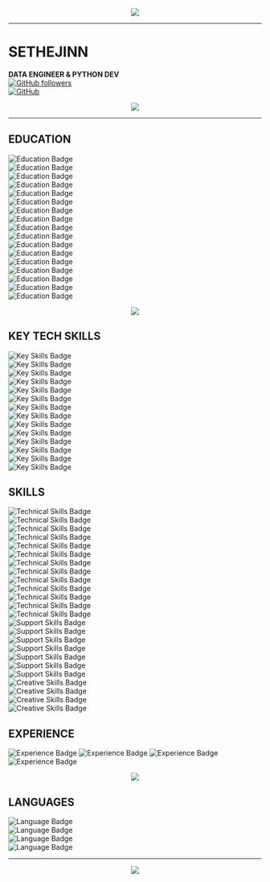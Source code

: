 <p align="center">
  <img src="https://readme-typing-svg.demolab.com?font=Play&size=60&pause=2000&color=green&center=true&random=true&width=700&height=79&lines=SETHEJINN" />
</a></p>

<hr style="border-color:green;">


# SETHEJINN
**DATA ENGINEER & PYTHON DEV**  
[![GitHub followers](https://img.shields.io/github/followers/sethejinn?style=social)](https://github.com/sethejinn)  
[![GitHub](https://img.shields.io/badge/GitHub-sethejinn-black?style=flat&logo=github)](https://github.com/sethejinn)  

<p align="center">
      <img src="https://github-readme-stats.vercel.app/api?username=sethejinn&theme=transparent&show_icons=true">
      <a href="https://github.com/iceyami/github-readme-stats">
      </a><p>
        
<hr style="border-color:green;">

## EDUCATION

![Education Badge](https://img.shields.io/badge/Education-Master%20in%20Big%20Data%20%26%20Business%20Intelligence-brightgreen)  
![Education Badge](https://img.shields.io/badge/Education-MBA%20in%20Business%20Administration%20and%20Management-brightgreen)  
![Education Badge](https://img.shields.io/badge/Education-Systems%20Administration%20in%20Network-brightgreen)  
![Education Badge](https://img.shields.io/badge/Education-Cybersecurity%20Technician-brightgreen)  
![Education Badge](https://img.shields.io/badge/Education-Professional%20Certificate%20in%20Data%20Analysis-brightgreen)  
![Education Badge](https://img.shields.io/badge/Education-C2%20Proficient%20English%20Certificate-brightgreen)  
![Education Badge](https://img.shields.io/badge/Education-Professional%20Python%20Course-brightgreen)  
![Education Badge](https://img.shields.io/badge/Education-Data%20Structures%20in%20Python-brightgreen)  
![Education Badge](https://img.shields.io/badge/Education-Professional%20Git%20Course-brightgreen)  
![Education Badge](https://img.shields.io/badge/Education-Bash%20Scripting%20%E2%80%93%20DevOps%20Bootcamp-brightgreen)  
![Education Badge](https://img.shields.io/badge/Education-Complete%20Python%20Game%20Development%20Course-brightgreen)  
![Education Badge](https://img.shields.io/badge/Education-MySQL%20Course-brightgreen)  
![Education Badge](https://img.shields.io/badge/Education-From%20Dirty%20Data%20to%20Clean%20Data-brightgreen)  
![Education Badge](https://img.shields.io/badge/Education-Prepare%20Data%20for%20Exploration-brightgreen)  
![Education Badge](https://img.shields.io/badge/Education-Data--driven%20Decision%20Making-brightgreen)  
![Education Badge](https://img.shields.io/badge/Education-Computational%20Data%20Analysis-brightgreen)  
![Education Badge](https://img.shields.io/badge/Education-Analyze%20Data%20to%20Answer%20Questions-brightgreen)  

<p align="center">
    <img src="https://media.tenor.com/ONv6f0zBNFYAAAAj/hugging-grogu.gif" />
  </a>
</p>

## KEY TECH SKILLS  
![Key Skills Badge](https://img.shields.io/badge/Skills-SQL%20%28PostgreSQL%2C%20MySQL%29-green)  
![Key Skills Badge](https://img.shields.io/badge/Skills-Python-green)  
![Key Skills Badge](https://img.shields.io/badge/Skills-Polars-green)  
![Key Skills Badge](https://img.shields.io/badge/Skills-Pandas-green)  
![Key Skills Badge](https://img.shields.io/badge/Skills-Excel%20%26%20PowerBI-green)  
![Key Skills Badge](https://img.shields.io/badge/Skills-HTML%20%26%20CSS-green)  
![Key Skills Badge](https://img.shields.io/badge/Skills-Git%2C%20GitHub%20%26%20Bitbucket-green)  
![Key Skills Badge](https://img.shields.io/badge/Skills-ETL-green)  
![Key Skills Badge](https://img.shields.io/badge/Skills-Data%20Visualization-green)  
![Key Skills Badge](https://img.shields.io/badge/Skills-Systems%20Administration-green)  
![Key Skills Badge](https://img.shields.io/badge/Skills-Virtualization-green)  
![Key Skills Badge](https://img.shields.io/badge/Skills-Active%20Directory-green)  
![Key Skills Badge](https://img.shields.io/badge/Skills-Advanced%20troubleshooting-green)  
![Key Skills Badge](https://img.shields.io/badge/Skills-Project%20Management%20%28Jira%29-green)  

## SKILLS
<p align="center"> </p>

![Technical Skills Badge](https://img.shields.io/badge/Skills-Database%20Administration-lightblue)  
![Technical Skills Badge](https://img.shields.io/badge/Skills-Programming%20Languages-lightblue)  
![Technical Skills Badge](https://img.shields.io/badge/Skills-Data%20Engineering-lightblue)  
![Technical Skills Badge](https://img.shields.io/badge/Skills-Data%20Visualization-lightblue)  
![Technical Skills Badge](https://img.shields.io/badge/Skills-Web%20Design-lightblue)  
![Technical Skills Badge](https://img.shields.io/badge/Skills-Hardware%20Maintenance-lightblue)  
![Technical Skills Badge](https://img.shields.io/badge/Skills-Remote%20Connections-lightblue)  
![Technical Skills Badge](https://img.shields.io/badge/Skills-Active%20Directory-lightblue)  
![Technical Skills Badge](https://img.shields.io/badge/Skills-DNS%20and%20Networks-lightblue)  
![Technical Skills Badge](https://img.shields.io/badge/Skills-Operating%20Systems-lightblue)  
![Technical Skills Badge](https://img.shields.io/badge/Skills-Security-lightblue)  
![Technical Skills Badge](https://img.shields.io/badge/Skills-Virtualization-lightblue)  
![Technical Skills Badge](https://img.shields.io/badge/Skills-Version%20Control-lightblue)  
![Support Skills Badge](https://img.shields.io/badge/Skills-Technical%20Support-orange)  
![Support Skills Badge](https://img.shields.io/badge/Skills-Corporate%20Environments-orange)  
![Support Skills Badge](https://img.shields.io/badge/Skills-Management%20Tools-orange)  
![Support Skills Badge](https://img.shields.io/badge/Skills-Agile%20Project%20Management-orange)  
![Support Skills Badge](https://img.shields.io/badge/Skills-Recruiting-orange)  
![Support Skills Badge](https://img.shields.io/badge/Skills-Technical%20Assessment-orange)  
![Support Skills Badge](https://img.shields.io/badge/Skills-Training-orange)  
![Creative Skills Badge](https://img.shields.io/badge/Skills-Game%20Development-yellow)  
![Creative Skills Badge](https://img.shields.io/badge/Skills-Video%20Games%20and%20Streaming-yellow)  
![Creative Skills Badge](https://img.shields.io/badge/Skills-Team%20Coordination-yellow)  
![Creative Skills Badge](https://img.shields.io/badge/Skills-Social%20Media%20and%20Marketing-yellow)  

## EXPERIENCE

![Experience Badge](https://img.shields.io/badge/Experience-Data%20Engineer%20-%23FF5733)
![Experience Badge](https://img.shields.io/badge/Experience-Data%20Analyst-%23FF5733)
![Experience Badge](https://img.shields.io/badge/Experience-N2%20Support%20Technician-%23FF5733)
![Experience Badge](https://img.shields.io/badge/Experience-IT%20Technician-%23FF5733)

<p align="center">
    <img src="https://media.tenor.com/MOFonahEVKUAAAAi/xs19-baby-yoda.gif" />
  </a>
</p>

## LANGUAGES  
![Language Badge](https://img.shields.io/badge/Language-C2%20Spanish%20%28bilingual%29-0056D2)  
![Language Badge](https://img.shields.io/badge/Language-C2%20English%20%28bilingual%29-0056D2)  
![Language Badge](https://img.shields.io/badge/Language-B2%20French-0056D2)  
![Language Badge](https://img.shields.io/badge/Language-HSK%20Level%202%20Chinese-0056D2)  

<hr style="border-color:green;">
<p></p>

<p align="center">
    <img src="https://media1.tenor.com/m/RYJZjeM7FPYAAAAd/leaves-thanks.gif" />
  </a>
</p>
